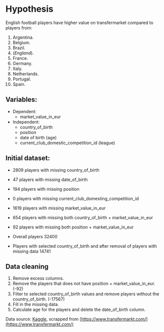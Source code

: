 # Hypothesis

English football players have higher value on transfermarket compared to players from:

1. Argentina.
2. Belgium.
3. Brazil.
4. (_England_).
5. France.
6. Germany.
7. Italy.
8. Netherlands.
9. Portugal.
10. Spain.

## Variables:

- Dependent:
  - market_value_in_eur
- Independent:
  - country_of_birth
  - position
  - date of birth (age)
  - current_club_domestic_competition_id (league)

## Initial dataset:

- 2809 players with missing country_of_birth
- 47 players with missing date_of_birth
- 194 players with missing position
- 0 players with missing current_club_domesting_competition_id
- 1619 players with missing market_value_in_eur

- 654 players with missing both country_of_birth + market_value_in_eur
- 92 players with missing both position + market_value_in_eur

- Overall players 32400
- Players with selected country_of_birth and after removal of players with missing data 14741

## Data cleaning

1. Remove excess columns.
2. Remove the players that does not have position + market_value_in_eur. (-92)
3. Filter to selected country_of_birth values and remove players without the country_of_birth. (-17567)
4. Fill in the missing data.
5. Calculate age for the players and delete the date_of_birth column.

Data source: [Kaggle](https://www.kaggle.com/datasets/davidcariboo/player-scores), scrapped from [https://www.transfermarkt.com/](https://www.transfermarkt.com/)
